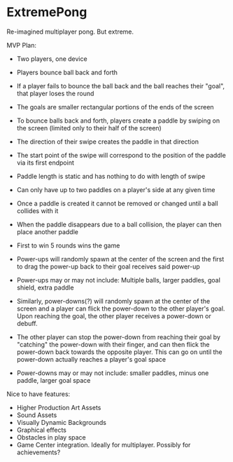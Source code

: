 # ExtremePong

Re-imagined multiplayer pong. But extreme.

MVP Plan:

- Two players, one device
- Players bounce ball back and forth 
- If a player fails to bounce the ball back and the ball reaches their "goal", that player loses the round
- The goals are smaller rectangular portions of the ends of the screen

- To bounce balls back and forth, players create a paddle by swiping on the screen (limited only to their half of the screen)
- The direction of their swipe creates the paddle in that direction
- The start point of the swipe will correspond to the position of the paddle via its first endpoint
- Paddle length is static and has nothing to do with length of swipe
- Can only have up to two paddles on a player's side at any given time
- Once a paddle is created it cannot be removed or changed until a ball collides with it
- When the paddle disappears due to a ball collision, the player can then place another paddle
- First to win 5 rounds wins the game

- Power-ups will randomly spawn at the center of the screen and the first to drag the power-up back to their goal receives said power-up
- Power-ups may or may not include: Multiple balls, larger paddles, goal shield, extra paddle

- Similarly, power-downs(?) will randomly spawn at the center of the screen and a player can flick the power-down to the other player's goal. Upon reaching the goal, the other player receives a power-down or debuff.
- The other player can stop the power-down from reaching their goal by "catching" the power-down with their finger, and can then flick the power-down back towards the opposite player. This can go on until the power-down actually reaches a player's goal space
- Power-downs may or may not include: smaller paddles, minus one paddle, larger goal space

Nice to have features:

- Higher Production Art Assets
- Sound Assets
- Visually Dynamic Backgrounds
- Graphical effects
- Obstacles in play space
- Game Center integration. Ideally for multiplayer. Possibly for achievements?